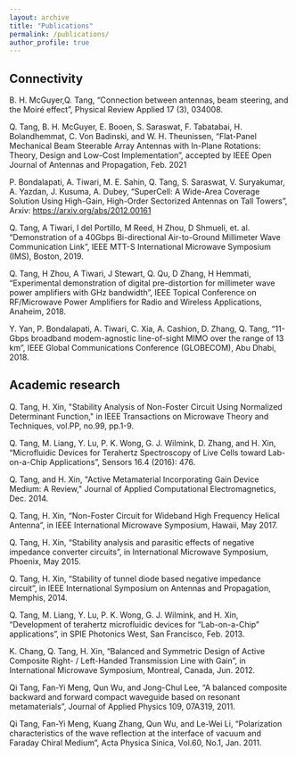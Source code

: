 ```yaml
---
layout: archive
title: "Publications"
permalink: /publications/
author_profile: true
---
```


Connectivity
---

B. H. McGuyer,Q. Tang, “Connection between antennas, beam steering, and the Moiré effect”, Physical Review Applied 17 (3), 034008.

Q. Tang, B. H. McGuyer, E. Booen, S. Saraswat, F. Tabatabai, H. Bolandhemmat, C. Von Badinski, and W. H. Theunissen, “Flat-Panel Mechanical Beam Steerable Array Antennas with In-Plane Rotations: Theory, Design and Low-Cost Implementation”, accepted by IEEE Open Journal of Antennas and Propagation, Feb. 2021

P. Bondalapati, A. Tiwari, M. E. Sahin, Q. Tang, S. Saraswat, V. Suryakumar, A. Yazdan, J. Kusuma, A. Dubey, “SuperCell: A Wide-Area Coverage Solution Using High-Gain, High-Order Sectorized Antennas on Tall Towers”, Arxiv: https://arxiv.org/abs/2012.00161

Q. Tang, A Tiwari, I del Portillo, M Reed, H Zhou, D Shmueli, et. al. “Demonstration of a 40Gbps Bi-directional Air-to-Ground Millimeter Wave Communication Link”, IEEE MTT-S International Microwave Symposium (IMS), Boston, 2019. 

Q. Tang, H Zhou, A Tiwari, J Stewart, Q. Qu, D Zhang, H Hemmati, “Experimental demonstration of digital pre-distortion for millimeter wave power amplifiers with GHz bandwidth”, IEEE Topical Conference on RF/Microwave Power Amplifiers for Radio and Wireless Applications, Anaheim, 2018. 

Y. Yan, P. Bondalapati, A. Tiwari, C. Xia, A. Cashion, D. Zhang, Q. Tang, “11-Gbps broadband modem-agnostic line-of-sight MIMO over the range of 13 km”, IEEE Global Communications Conference (GLOBECOM), Abu Dhabi, 2018. 

Academic research
---
Q. Tang, H. Xin, "Stability Analysis of Non-Foster Circuit Using Normalized Determinant Function," in IEEE Transactions on Microwave Theory and Techniques, vol.PP, no.99, pp.1-9.

Q. Tang, M. Liang, Y. Lu, P. K. Wong, G. J. Wilmink, D. Zhang, and H. Xin, “Microfluidic Devices for Terahertz Spectroscopy of Live Cells toward Lab-on-a-Chip Applications”, Sensors 16.4 (2016): 476.

Q. Tang, and H. Xin, "Active Metamaterial Incorporating Gain Device Medium: A Review," Journal of Applied Computational Electromagnetics, Dec. 2014.

Q. Tang, H. Xin, “Non-Foster Circuit for Wideband High Frequency Helical Antenna”, in IEEE International Microwave Symposium, Hawaii, May 2017.

Q. Tang, H. Xin, “Stability analysis and parasitic effects of negative impedance converter circuits”, in International Microwave Symposium, Phoenix, May 2015.

Q. Tang, H. Xin, “Stability of tunnel diode based negative impedance circuit”, in IEEE International Symposium on Antennas and Propagation, Memphis, 2014.

Q. Tang, M. Liang, Y. Lu, P. K. Wong, G. J. Wilmink, and H. Xin, “Development of terahertz microfluidic devices for “Lab-on-a-Chip” applications”, in SPIE Photonics West, San Francisco, Feb. 2013.

K. Chang, Q. Tang, H. Xin, “Balanced and Symmetric Design of Active Composite Right- / Left-Handed Transmission Line with Gain”, in International Microwave Symposium, Montreal, Canada, Jun. 2012.

Qi Tang, Fan-Yi Meng, Qun Wu, and Jong-Chul Lee, “A balanced composite backward and forward compact waveguide based on resonant metamaterials”, Journal of Applied Physics 109, 07A319, 2011.

Qi Tang, Fan-Yi Meng, Kuang Zhang, Qun Wu, and Le-Wei Li, “Polarization characteristics of the wave reflection at the interface of vacuum and Faraday Chiral Medium”, Acta Physica Sinica, Vol.60, No.1, Jan. 2011.
